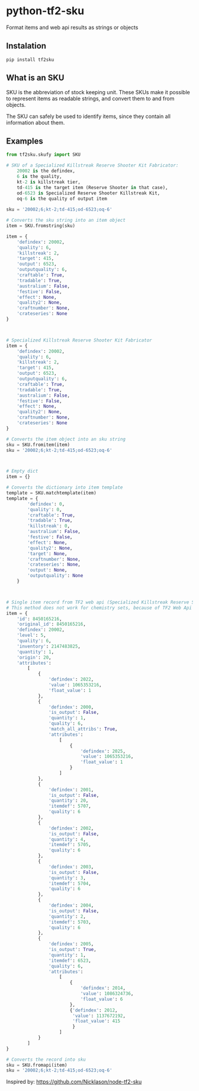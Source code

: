 # python-tf2-sku


Format items and web api results as strings or objects

## Instalation
``` pip install tf2sku ```

## What is an SKU

SKU is the abbreviation of stock keeping unit. These SKUs make it possible to represent items as readable strings, and convert them to and from objects.

The SKU can safely be used to identify items, since they contain all information about them.

## Examples

```py
from tf2sku.skufy import SKU

# SKU of a Specialized Killstreak Reserve Shooter Kit Fabricator:
	20002 is the defindex, 
	6 is the quality, 
	kt-2 is killstreak tier,
	td-415 is the target item (Reserve Shooter in that case),
	od-6523 is Specialized Reserve Shooter Killstreak Kit,
	oq-6 is the quality of output item
	
sku = '20002;6;kt-2;td-415;od-6523;oq-6'

# Converts the sku string into an item object
item = SKU.fromstring(sku)

item = {
	'defindex': 20002, 
	'quality': 6, 
	'killstreak': 2, 
	'target': 415, 
	'output': 6523, 
	'outputquality': 6, 
	'craftable': True, 
	'tradable': True, 
	'australium': False, 
	'festive': False, 
	'effect': None, 
	'quality2': None, 
	'craftnumber': None, 
	'crateseries': None
}

```

```py


# Specialized Killstreak Reserve Shooter Kit Fabricator
item = {
	'defindex': 20002, 
	'quality': 6, 
	'killstreak': 2, 
	'target': 415, 
	'output': 6523, 
	'outputquality': 6, 
	'craftable': True, 
	'tradable': True, 
	'australium': False, 
	'festive': False, 
	'effect': None, 
	'quality2': None, 
	'craftnumber': None, 
	'crateseries': None
}

# Converts the item object into an sku string
sku = SKU.fromitem(item)
sku = '20002;6;kt-2;td-415;od-6523;oq-6'
```

```py


# Empty dict
item = {}

# Converts the dictionary into item template
template = SKU.matchtemplate(item)
template = {
        'defindex': 0,
        'quality': 0,
        'craftable': True,
        'tradable': True,
        'killstreak': 0,
        'australium': False,
        'festive': False,
        'effect': None,
        'quality2': None,
        'target': None,
        'craftnumber': None,
        'crateseries': None,
        'output': None,
        'outputquality': None
    }
```

```py


# Single item record from TF2 web api (Specialized Killstreak Reserve Shooter Kit Fabricator) 
# This method does not work for chemistry sets, because of TF2 Web Api Error.
item = {
	'id': 8450165216, 
	'original_id': 8450165216, 
	'defindex': 20002, 
	'level': 5, 
	'quality': 6, 
	'inventory': 2147483825, 
	'quantity': 1, 
	'origin': 20, 
	'attributes': 
		[
			{
				'defindex': 2022, 
				'value': 1065353216, 
				'float_value': 1
			}, 
			{
				'defindex': 2000, 
				'is_output': False, 
				'quantity': 1, 
				'quality': 6, 
				'match_all_attribs': True, 
				'attributes': 
					[
						{
							'defindex': 2025, 
							'value': 1065353216, 
							'float_value': 1
						}
					]
			}, 
			{
				'defindex': 2001, 
				'is_output': False, 
				'quantity': 20, 
				'itemdef': 5707, 
				'quality': 6
			}, 
			{
				'defindex': 2002, 
				'is_output': False, 
				'quantity': 4, 
				'itemdef': 5705, 
				'quality': 6
			}, 
			{
				'defindex': 2003, 
				'is_output': False, 
				'quantity': 3, 
				'itemdef': 5704, 
				'quality': 6
			}, 
			{
				'defindex': 2004, 
				'is_output': False, 
				'quantity': 2, 
				'itemdef': 5703, 
				'quality': 6
			}, 
			{
				'defindex': 2005, 
				'is_output': True, 
				'quantity': 1, 
				'itemdef': 6523, 
				'quality': 6, 
				'attributes': 
					[
						{
							'defindex': 2014, 
							'value': 1086324736, 
							'float_value': 6
						}, 
						{'defindex': 2012, 
						 'value': 1137672192, 
						 'float_value': 415
						 }
					]
			}
		]
}

# Converts the record into sku
sku = SKU.fromapi(item)
sku = '20002;6;kt-2;td-415;od-6523;oq-6'
```

Inspired by: https://github.com/Nicklason/node-tf2-sku
